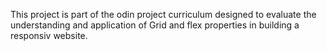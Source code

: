 This project is part of the odin project curriculum designed to evaluate the understanding and application of Grid and flex properties in building a responsiv website.